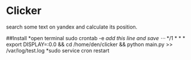 # Clicker
search some text on yandex and calculate its position.

##Install
*open terminal
 sudo crontab -e
*add this line and save
⋅⋅⋅* */1 * * *	export DISPLAY=:0.0 && cd /home/den/clicker && python main.py >> /var/log/test.log
*sudo service cron restart